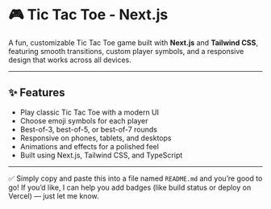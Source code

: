 # 🎮 Tic Tac Toe - Next.js

A fun, customizable Tic Tac Toe game built with **Next.js** and **Tailwind CSS**, featuring smooth transitions, custom player symbols, and a responsive design that works across all devices.

---

## ✨ Features

- Play classic Tic Tac Toe with a modern UI
- Choose emoji symbols for each player
- Best-of-3, best-of-5, or best-of-7 rounds
- Responsive on phones, tablets, and desktops
- Animations and effects for a polished feel
- Built using Next.js, Tailwind CSS, and TypeScript

---


✅ Simply copy and paste this into a file named `README.md` and you’re good to go! If you’d like, I can help you add badges (like build status or deploy on Vercel) — just let me know.

